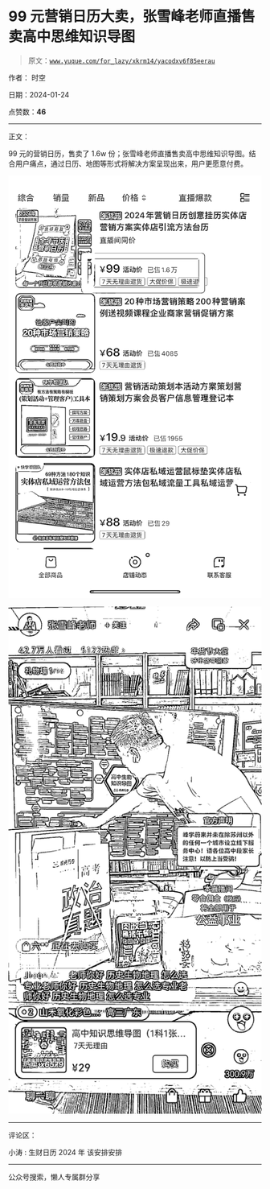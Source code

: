 # 99 元营销日历大卖，张雪峰老师直播售卖高中思维知识导图

> 原文：[`www.yuque.com/for_lazy/xkrm14/yacodxv6f85eerau`](https://www.yuque.com/for_lazy/xkrm14/yacodxv6f85eerau)

作者： 时空

日期：2024-01-24

点赞数：**46**

* * *

正文：

99 元的营销日历，售卖了 1.6w 份；张雪峰老师直播售卖高中思维知识导图。结合用户痛点，通过日历、地图等形式将解决方案呈现出来，用户更愿意付费。

![](img/e0d12c8e12aedfd99dea376071636ba6.png)

![](img/a05c80f004f6eb8886038759f5b4f633.png)

* * *

评论区：

小涛 : 生财日历 2024 年 该安排安排

* * *

公众号搜索，懒人专属群分享